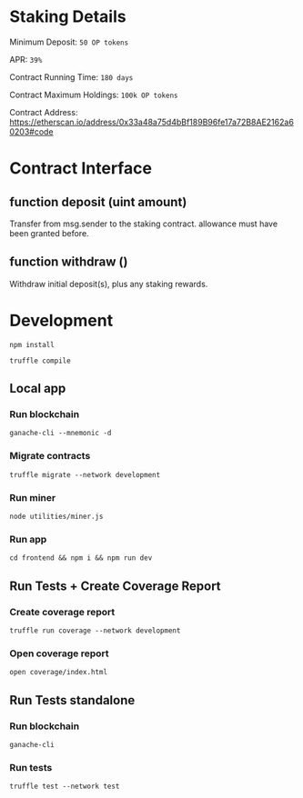 
# Staking Details

Minimum Deposit: `50 OP tokens`

APR: `39%`

Contract Running Time: `180 days`

Contract Maximum Holdings: `100k OP tokens`

Contract Address: https://etherscan.io/address/0x33a48a75d4bBf189B96fe17a72B8AE2162a60203#code

# Contract Interface

## function deposit (uint amount)

Transfer from msg.sender to the staking contract. allowance must have been granted before.

## function withdraw ()

Withdraw initial deposit(s), plus any staking rewards.

# Development

`npm install`  

`truffle compile`

## Local app

### Run blockchain

`ganache-cli --mnemonic -d`

### Migrate contracts

`truffle migrate --network development`

### Run miner

`node utilities/miner.js`

### Run app

`cd frontend && npm i && npm run dev`

## Run Tests + Create Coverage Report

### Create coverage report

`truffle run coverage --network development`

### Open coverage report

`open coverage/index.html`


## Run Tests standalone

### Run blockchain

`ganache-cli`

### Run tests

`truffle test --network test`